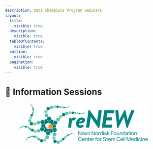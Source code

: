 ```yaml
---
description: Data Champions Program Seminars
layout:
  title:
    visible: true
  description:
    visible: true
  tableOfContents:
    visible: true
  outline:
    visible: true
  pagination:
    visible: true
---
```


# 🔵 Information Sessions

&#x20;

<figure><img src="../../.gitbook/assets/ReNEW_Logo_Tagline_FullColour_2022.png" alt=""><figcaption></figcaption></figure>
